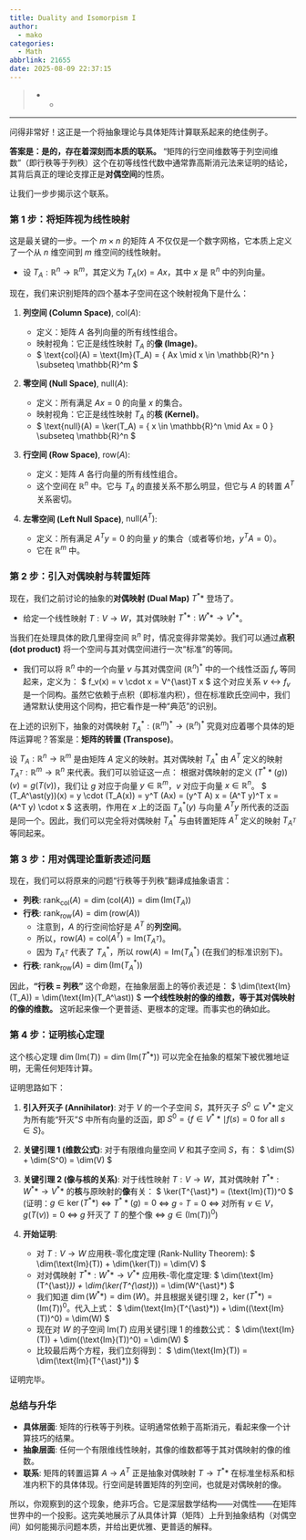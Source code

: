 ```yaml
---
title: Duality and Isomorpism I
author: 
  - mako
categories:
  - Math
abbrlink: 21655
date: 2025-08-09 22:37:15
---
```


> * * 

<!--more-->
----

问得非常好！这正是一个将抽象理论与具体矩阵计算联系起来的绝佳例子。

**答案是：是的，存在着深刻而本质的联系。** “矩阵的行空间维数等于列空间维数”（即行秩等于列秩）这个在初等线性代数中通常靠高斯消元法来证明的结论，其背后真正的理论支撑正是**对偶空间**的性质。

让我们一步步揭示这个联系。

### 第 1 步：将矩阵视为线性映射

这是最关键的一步。一个 $m \times n$ 的矩阵 $A$ 不仅仅是一个数字网格，它本质上定义了一个从 $n$ 维空间到 $m$ 维空间的线性映射。

-   设 $T_A: \mathbb{R}^n \to \mathbb{R}^m$，其定义为 $T_A(x) = Ax$，其中 $x$ 是 $\mathbb{R}^n$ 中的列向量。

现在，我们来识别矩阵的四个基本子空间在这个映射视角下是什么：

1.  **列空间 (Column Space)**, $\text{col}(A)$:
    -   定义：矩阵 $A$ 各列向量的所有线性组合。
    -   映射视角：它正是线性映射 $T_A$ 的**像 (Image)**。
    -   $ \text{col}(A) = \text{Im}(T_A) = \{ Ax \mid x \in \mathbb{R}^n \} \subseteq \mathbb{R}^m $

2.  **零空间 (Null Space)**, $\text{null}(A)$:
    -   定义：所有满足 $Ax=0$ 的向量 $x$ 的集合。
    -   映射视角：它正是线性映射 $T_A$ 的**核 (Kernel)**。
    -   $ \text{null}(A) = \ker(T_A) = \{ x \in \mathbb{R}^n \mid Ax = 0 \} \subseteq \mathbb{R}^n $

3.  **行空间 (Row Space)**, $\text{row}(A)$:
    -   定义：矩阵 $A$ 各行向量的所有线性组合。
    -   这个空间在 $\mathbb{R}^n$ 中。它与 $T_A$ 的直接关系不那么明显，但它与 $A$ 的转置 $A^T$ 关系密切。

4.  **左零空间 (Left Null Space)**, $\text{null}(A^T)$:
    -   定义：所有满足 $A^T y = 0$ 的向量 $y$ 的集合（或者等价地，$y^T A = 0$）。
    -   它在 $\mathbb{R}^m$ 中。

### 第 2 步：引入对偶映射与转置矩阵

现在，我们之前讨论的抽象的**对偶映射 (Dual Map)** $T^{\ast}*$ 登场了。

-   给定一个线性映射 $T: V \to W$，其对偶映射 $T^{\ast}*: W^{\ast}* \to V^{\ast}*$。

当我们在处理具体的欧几里得空间 $\mathbb{R}^n$ 时，情况变得非常美妙。我们可以通过**点积 (dot product)** 将一个空间与其对偶空间进行一次“标准”的等同。

-   我们可以将 $\mathbb{R}^n$ 中的一个向量 $v$ 与其对偶空间 $(\mathbb{R}^n)^\ast$ 中的一个线性泛函 $f_v$ 等同起来，定义为：
    $ f_v(x) = v \cdot x = V^{\ast}T x $
    这个对应关系 $v \leftrightarrow f_v$ 是一个同构。虽然它依赖于点积（即标准内积），但在标准欧氏空间中，我们通常默认使用这个同构，把它看作是一种“典范”的识别。

在上述的识别下，抽象的对偶映射 $T_A^\ast: (\mathbb{R}^m)^\ast \to (\mathbb{R}^n)^\ast$ 究竟对应着哪个具体的矩阵运算呢？答案是：**矩阵的转置 (Transpose)**。

设 $T_A: \mathbb{R}^n \to \mathbb{R}^m$ 是由矩阵 $A$ 定义的映射。其对偶映射 $T_A^\ast$ 由 $A^T$ 定义的映射 $T_{A^T}: \mathbb{R}^m \to \mathbb{R}^n$ 来代表。我们可以验证这一点：
根据对偶映射的定义 $(T^{\ast}*(g))(v) = g(T(v))$，我们让 $g$ 对应于向量 $y \in \mathbb{R}^m$，$v$ 对应于向量 $x \in \mathbb{R}^n$。
$
(T_A^\ast(y))(x) = y \cdot (T_A(x)) = y^T (Ax) = (y^T A) x = (A^T y)^T x = (A^T y) \cdot x
$
这表明，作用在 $x$ 上的泛函 $T_A^\ast(y)$ 与向量 $A^T y$ 所代表的泛函是同一个。因此，我们可以完全将对偶映射 $T_A^\ast$ 与由转置矩阵 $A^T$ 定义的映射 $T_{A^T}$ 等同起来。

### 第 3 步：用对偶理论重新表述问题

现在，我们可以将原来的问题“行秩等于列秩”翻译成抽象语言：

-   **列秩**: $\text{rank}_{\text{col}}(A) = \dim(\text{col}(A)) = \dim(\text{Im}(T_A))$
-   **行秩**: $\text{rank}_{\text{row}}(A) = \dim(\text{row}(A))$
    -   注意到，$A$ 的行空间恰好是 $A^T$ 的**列空间**。
    -   所以，$\text{row}(A) = \text{col}(A^T) = \text{Im}(T_{A^T})$。
    -   因为 $T_{A^T}$ 代表了 $T_A^\ast$，所以 $\text{row}(A) = \text{Im}(T_A^\ast)$ (在我们的标准识别下)。
-   **行秩**: $\text{rank}_{\text{row}}(A) = \dim(\text{Im}(T_A^\ast))$

因此，**“行秩 = 列秩”** 这个命题，在抽象层面上的等价表述是：
$
\dim(\text{Im}(T_A)) = \dim(\text{Im}(T_A^\ast))
$
**一个线性映射的像的维数，等于其对偶映射的像的维数。** 这听起来像一个更普适、更根本的定理。而事实也的确如此。

### 第 4 步：证明核心定理

这个核心定理 $\dim(\text{Im}(T)) = \dim(\text{Im}(T^{\ast}*))$ 可以完全在抽象的框架下被优雅地证明，无需任何矩阵计算。

证明思路如下：

1.  **引入歼灭子 (Annihilator)**: 对于 $V$ 的一个子空间 $S$，其歼灭子 $S^0 \subseteq V^{\ast}*$ 定义为所有能“歼灭”$S$ 中所有向量的泛函，即 $S^0 = \{ f \in V^{\ast}* \mid f(s) = 0 \text{ for all } s \in S \}$。

2.  **关键引理 1 (维数公式)**: 对于有限维向量空间 $V$ 和其子空间 $S$，有：
    $ \dim(S) + \dim(S^0) = \dim(V) $

3.  **关键引理 2 (像与核的关系)**: 对于线性映射 $T: V \to W$，其对偶映射 $T^{\ast}*: W^{\ast}* \to V^{\ast}*$ 的**核**与原映射的**像**有关：
    $ \ker(T^{\ast}*) = (\text{Im}(T))^0 $
    (证明：$g \in \ker(T^{\ast}*)$  $\iff$ $T^{\ast}*(g)=0$  $\iff$ $g \circ T = 0$  $\iff$ 对所有 $v \in V$，$g(T(v))=0$  $\iff$ $g$ 歼灭了 $T$ 的整个像  $\iff$ $g \in (\text{Im}(T))^0$)

4.  **开始证明**:
    -   对 $T: V \to W$ 应用秩-零化度定理 (Rank-Nullity Theorem):
        $ \dim(\text{Im}(T)) + \dim(\ker(T)) = \dim(V) $
    -   对对偶映射 $T^{\ast}*: W^{\ast}* \to V^{\ast}*$ 应用秩-零化度定理:
        $ \dim(\text{Im}(T^{\ast}*)) + \dim(\ker(T^{\ast}*)) = \dim(W^{\ast}*) $
    -   我们知道 $\dim(W^{\ast}*) = \dim(W)$。并且根据关键引理 2，$\ker(T^{\ast}*) = (\text{Im}(T))^0$。代入上式：
        $ \dim(\text{Im}(T^{\ast}*)) + \dim((\text{Im}(T))^0) = \dim(W) $
    -   现在对 $W$ 的子空间 $\text{Im}(T)$ 应用关键引理 1 的维数公式：
        $ \dim(\text{Im}(T)) + \dim((\text{Im}(T))^0) = \dim(W) $
    -   比较最后两个方程，我们立刻得到：
        $ \dim(\text{Im}(T)) = \dim(\text{Im}(T^{\ast}*)) $

证明完毕。

### 总结与升华

-   **具体层面**: 矩阵的行秩等于列秩。证明通常依赖于高斯消元，看起来像一个计算技巧的结果。
-   **抽象层面**: 任何一个有限维线性映射，其像的维数都等于其对偶映射的像的维数。
-   **联系**: 矩阵的转置运算 $A \to A^T$ 正是抽象对偶映射 $T \to T^{\ast}*$ 在标准坐标系和标准内积下的具体体现。行空间是转置矩阵的列空间，也就是对偶映射的像。

所以，你观察到的这个现象，绝非巧合。它是深层数学结构——对偶性——在矩阵世界中的一个投影。这完美地展示了从具体计算（矩阵）上升到抽象结构（对偶空间）如何能揭示问题本质，并给出更优雅、更普适的解释。

